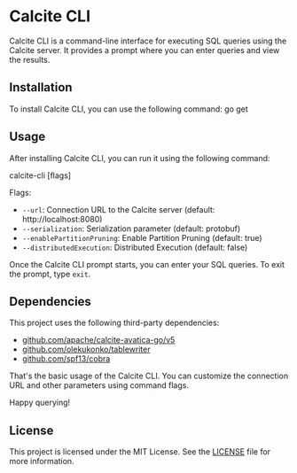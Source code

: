 # Calcite CLI

Calcite CLI is a command-line interface for executing SQL queries using the Calcite server. It provides a prompt where you can enter queries and view the results.

## Installation

To install Calcite CLI, you can use the following command:
go get

## Usage

After installing Calcite CLI, you can run it using the following command:

calcite-cli [flags]


Flags:
- `--url`: Connection URL to the Calcite server (default: http://localhost:8080)
- `--serialization`: Serialization parameter (default: protobuf)
- `--enablePartitionPruning`: Enable Partition Pruning (default: true)
- `--distributedExecution`: Distributed Execution (default: false)

Once the Calcite CLI prompt starts, you can enter your SQL queries. To exit the prompt, type `exit`.

## Dependencies

This project uses the following third-party dependencies:
- [github.com/apache/calcite-avatica-go/v5](https://github.com/apache/calcite-avatica-go/v5)
- [github.com/olekukonko/tablewriter](https://github.com/olekukonko/tablewriter)
- [github.com/spf13/cobra](https://github.com/spf13/cobra)

That's the basic usage of the Calcite CLI. You can customize the connection URL and other parameters using command flags.

Happy querying!


## License

This project is licensed under the MIT License. See the [LICENSE](LICENSE) file for more information.
